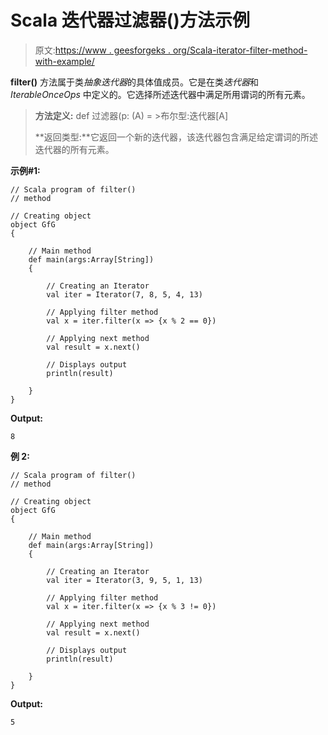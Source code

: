 # Scala 迭代器过滤器()方法示例

> 原文:[https://www . geesforgeks . org/Scala-iterator-filter-method-with-example/](https://www.geeksforgeeks.org/scala-iterator-filter-method-with-example/)

**filter()** 方法属于类*抽象迭代器*的具体值成员。它是在类*迭代器*和 *IterableOnceOps* 中定义的。它选择所述迭代器中满足所用谓词的所有元素。

> **方法定义:** def 过滤器(p: (A) = >布尔型:迭代器[A]
> 
> **返回类型:**它返回一个新的迭代器，该迭代器包含满足给定谓词的所述迭代器的所有元素。

**示例#1:**

```
// Scala program of filter()
// method

// Creating object
object GfG
{ 

    // Main method
    def main(args:Array[String])
    {

        // Creating an Iterator 
        val iter = Iterator(7, 8, 5, 4, 13)

        // Applying filter method
        val x = iter.filter(x => {x % 2 == 0})

        // Applying next method
        val result = x.next()

        // Displays output
        println(result)

    }
}
```

**Output:**

```
8

```

**例 2:**

```
// Scala program of filter()
// method

// Creating object
object GfG
{ 

    // Main method
    def main(args:Array[String])
    {

        // Creating an Iterator 
        val iter = Iterator(3, 9, 5, 1, 13)

        // Applying filter method
        val x = iter.filter(x => {x % 3 != 0})

        // Applying next method
        val result = x.next()

        // Displays output
        println(result)

    }
}
```

**Output:**

```
5

```